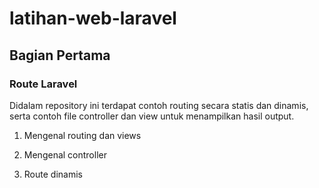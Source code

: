 # latihan-web-laravel

## Bagian Pertama

### Route Laravel

Didalam repository ini terdapat contoh routing secara statis dan dinamis, serta contoh file controller dan view untuk menampilkan hasil output.

1. Mengenal routing dan views

2. Mengenal controller

3. Route dinamis